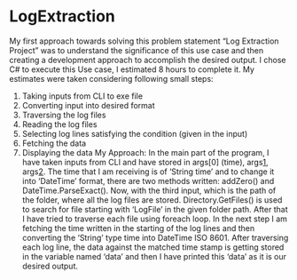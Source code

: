 # LogExtraction
My first approach towards solving this problem statement “Log Extraction Project” was to
understand the significance of this use case and then creating a development approach to
accomplish the desired output.
I chose C# to execute this Use case, I estimated 8 hours to
complete it. My estimates were taken considering following small steps:
1) Taking inputs from CLI to exe file
2) Converting input into desired format
3) Traversing the log files
4) Reading the log files
5) Selecting log lines satisfying the condition (given in the input)
6) Fetching the data
7) Displaying the data
My Approach:
In the main part of the program, I have taken inputs from CLI and have stored in args[0]
(time), args[1](time), args[2](path). The time that I am receiving is of ‘String time’ and to
change it into ‘DateTime’ format, there are two methods written: addZero() and
DateTime.ParseExact().
Now, with the third input, which is the path of the folder, where all the log files are stored.
Directory.GetFiles() is used to search for file starting with ‘LogFile’ in the given folder path.
After that I have tried to traverse each file using foreach loop. In the next step I am fetching 
the time written in the starting of the log lines and then converting the ‘String’ type time
into DateTime ISO 8601.
After traversing each log line, the data against the matched time stamp is getting stored in
the variable named ‘data’ and then I have printed this ‘data’ as it is our desired output.
